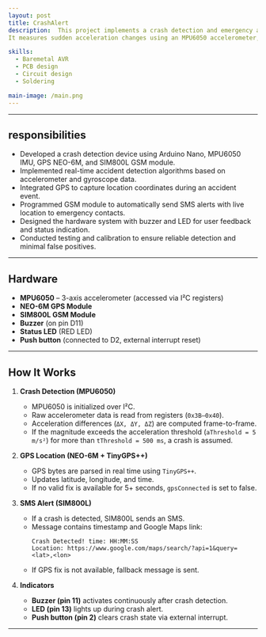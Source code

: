 ```yaml
---
layout: post
title: CrashAlert
description:  This project implements a crash detection and emergency alert system using AVR microcontroller.  
It measures sudden acceleration changes using an MPU6050 accelerometer, retrieves location data from a GPS module (NEO-6M), and sends an SMS alert with a Google Maps link via the SIM800L GSM module. 

skills: 
  - Baremetal AVR
  - PCB design
  - Circuit design
  - Soldering

main-image: /main.png
---
```




---


## responsibilities
- Developed a crash detection device using Arduino Nano, MPU6050 IMU, GPS NEO-6M, and SIM800L GSM module.
- Implemented real-time accident detection algorithms based on accelerometer and gyroscope data.
- Integrated GPS to capture location coordinates during an accident event.
- Programmed GSM module to automatically send SMS alerts with live location to emergency contacts.
- Designed the hardware system with buzzer and LED for user feedback and status indication.
- Conducted testing and calibration to ensure reliable detection and minimal false positives.
---

##  Hardware 

- **MPU6050** – 3-axis accelerometer (accessed via I²C registers)
- **NEO-6M GPS Module**
- **SIM800L GSM Module**
- **Buzzer** (on pin D11)
- **Status LED** (RED LED)
- **Push button** (connected to D2, external interrupt reset)


---

##  How It Works

1. **Crash Detection (MPU6050)**  
   - MPU6050 is initialized over I²C.  
   - Raw accelerometer data is read from registers (`0x3B–0x40`).  
   - Acceleration differences (`ΔX, ΔY, ΔZ`) are computed frame-to-frame.  
   - If the magnitude exceeds the acceleration threshold (`aThreshold = 5 m/s²`) for more than `tThreshold = 500 ms`, a crash is assumed.

2. **GPS Location (NEO-6M + TinyGPS++)**  
   - GPS bytes are parsed in real time using `TinyGPS++`.  
   - Updates latitude, longitude, and time.  
   - If no valid fix is available for 5+ seconds, `gpsConnected` is set to false.

3. **SMS Alert (SIM800L)**  
   - If a crash is detected, SIM800L sends an SMS.  
   - Message contains timestamp and Google Maps link:  
     ```
     Crash Detected! time: HH:MM:SS 
     Location: https://www.google.com/maps/search/?api=1&query=<lat>,<lon>
     ```
   - If GPS fix is not available, fallback message is sent.

4. **Indicators**  
   - **Buzzer (pin 11)** activates continuously after crash detection.  
   - **LED (pin 13)** lights up during crash alert.  
   - **Push button (pin 2)** clears crash state via external interrupt.

---




